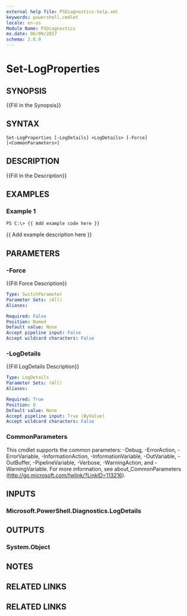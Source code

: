 ```yaml
---
external help file: PSDiagnostics-help.xml
keywords: powershell,cmdlet
locale: en-us
Module Name: PSDiagnostics
ms.date: 06/09/2017
schema: 2.0.0
---
```


# Set-LogProperties

## SYNOPSIS
{{Fill in the Synopsis}}

## SYNTAX

```
Set-LogProperties [-LogDetails] <LogDetails> [-Force] [<CommonParameters>]
```

## DESCRIPTION
{{Fill in the Description}}

## EXAMPLES

### Example 1
```
PS C:\> {{ Add example code here }}
```

{{ Add example description here }}

## PARAMETERS

### -Force
{{Fill Force Description}}

```yaml
Type: SwitchParameter
Parameter Sets: (All)
Aliases:

Required: False
Position: Named
Default value: None
Accept pipeline input: False
Accept wildcard characters: False
```

### -LogDetails
{{Fill LogDetails Description}}

```yaml
Type: LogDetails
Parameter Sets: (All)
Aliases:

Required: True
Position: 0
Default value: None
Accept pipeline input: True (ByValue)
Accept wildcard characters: False
```

### CommonParameters
This cmdlet supports the common parameters: -Debug, -ErrorAction, -ErrorVariable, -InformationAction, -InformationVariable, -OutVariable, -OutBuffer, -PipelineVariable, -Verbose, -WarningAction, and -WarningVariable. For more information, see about_CommonParameters (http://go.microsoft.com/fwlink/?LinkID=113216).

## INPUTS

### Microsoft.PowerShell.Diagnostics.LogDetails

## OUTPUTS

### System.Object

## NOTES

## RELATED LINKS

## RELATED LINKS
